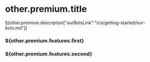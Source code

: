 # other.premium.title

§{other.premium.description["ourBotsLink":"/cs/getting-started/our-bots.md"]}

### \${other.premium.features.first}

### \${other.premium.features.second}
